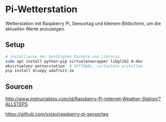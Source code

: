 # Pi-Wetterstation
Wetterstation mit Raspberry Pi, Sensortag und kleinem Bildschirm, um die aktuellen Werte anzuzeigen.

## Setup

```bash
# installieren der benötigten Packete und Librarys
sudo apt install python-pip virtualenvwrapper libglib2.0-dev
mkvirtualenv wetterstation  # OPTIONAL: virtualenv erstellen
pip install bluepy adafruit-io
```
## Sourcen
http://www.instructables.com/id/Raspberry-Pi-Internet-Weather-Station/?ALLSTEPS

https://github.com/yxtay/raspberry-pi-sensortag
